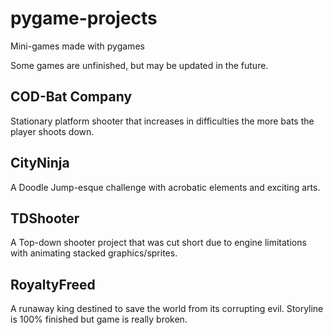 # pygame-projects
Mini-games made with pygames

Some games are unfinished, but may be updated in the future.

## COD-Bat Company
Stationary platform shooter that increases in difficulties the more bats the player shoots down.

## CityNinja
A Doodle Jump-esque challenge with acrobatic elements and exciting arts.

## TDShooter
A Top-down shooter project that was cut short due to engine limitations with animating stacked graphics/sprites.

## RoyaltyFreed
A runaway king destined to save the world from its corrupting evil. Storyline is 100% finished but game is really broken.
